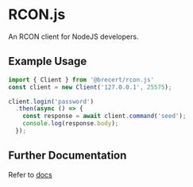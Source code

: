 # RCON.js
An RCON client for NodeJS developers. 

## Example Usage
```javascript
import { Client } from '@brecert/rcon.js'
const client = new Client('127.0.0.1', 25575);

client.login('password')
  .then(async () => {
    const response = await client.command('seed');
    console.log(response.body);
  });
```

## Further Documentation
Refer to [docs](./docs/globals.md)